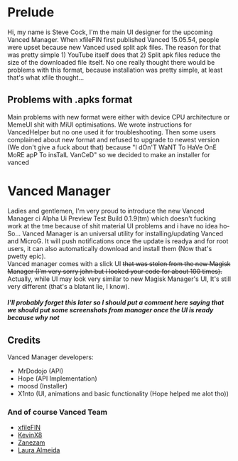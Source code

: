 # Prelude
Hi, my name is Steve Cock, I'm the main UI designer for the upcoming Vanced Manager. When xfileFIN first published Vanced 15.05.54, people were upset because new Vanced used split apk files. The reason for that was pretty simple  1) YouTube itself does that  2) Split apk files reduce the size of the downloaded file itself.  No one really thought there would be problems with this format, because installation was pretty simple, at least that's what xfile thought...  
## Problems with .apks format
Main problems with new format were either with device CPU architecture or MemeUI shit with MiUI optimisations. We wrote instructions for VancedHelper but no one used it for troubleshooting. Then some users complained about new format and refused to upgrade to newest version (We don't give a fuck about that) because "I dOn'T WaNT To HaVe OnE MoRE apP To insTalL VanCeD" so we decided to make an installer for vanced  
# Vanced Manager
Ladies and gentlemen, I'm very proud to introduce the new Vanced Manager ci Alpha Ui Preview Test Build 0.1.9(tm) which doesn't fucking work at the tme because of shit material UI problems and i have no idea ho-  
So... Vanced Manager is an universal utility for installing/updating Vanced and MicroG. It will push notifications once the update is readya and for root users, it can also automatically download and install them (Now that's pwetty epic).  
Vanced manager comes with a slick UI ~~that was stolen from the new Magisk Manager (I'm very sorry john but i looked your code for about 100 times).~~ Actually, while UI may look very similar to new Magisk Manager's UI, It's still very different (that's a blatant lie, I know).  
##### I'll probably forget this later so I should put a comment here saying that we should put some screenshots from manager once the UI is ready because why not
## Credits
Vanced Manager developers:  
- MrDodojo (API)  
- Hope (API Implementation)  
- moosd (Installer)  
- X1nto (UI, animations and basic functionality (Hope helped me alot tho))
### And of course Vanced Team
- [xfileFIN](https://vancedyoutube.com/wp-content/uploads/2019/10/4.jpeg)
- [KevinX8](https://vancedyoutube.com/wp-content/uploads/2019/10/2.jpeg)
- [Zanezam](https://vancedyoutube.com/wp-content/uploads/2019/10/3.jpeg)
- [Laura Almeida](https://vancedyoutube.com/wp-content/uploads/2019/10/1.jpeg)
